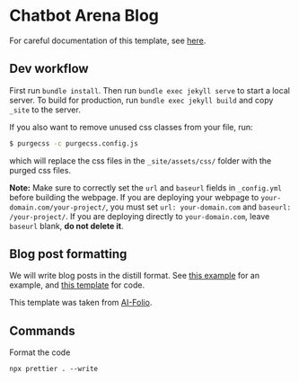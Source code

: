 # Chatbot Arena Blog

For careful documentation of this template, see [here](https://github.com/alshedivat/al-folio/tree/master).

## Dev workflow

First run `bundle install`. Then run `bundle exec jekyll serve` to start a local server. To build for production, run `bundle exec jekyll build` and copy `_site` to the server.

If you also want to remove unused css classes from your file, run:

```bash
$ purgecss -c purgecss.config.js
```

which will replace the css files in the `_site/assets/css/` folder with the purged css files.

**Note:** Make sure to correctly set the `url` and `baseurl` fields in `_config.yml` before building the webpage. If you are deploying your webpage to `your-domain.com/your-project/`, you must set `url: your-domain.com` and `baseurl: /your-project/`. If you are deploying directly to `your-domain.com`, leave `baseurl` blank, **do not delete it**.

## Blog post formatting

We will write blog posts in the distill format. See [this example](https://alshedivat.github.io/al-folio/blog/2021/distill/) for an example, and [this template](https://github.com/alshedivat/al-folio/blob/master/_posts/2018-12-22-distill.md?plain=1) for code.

This template was taken from [AI-Folio](https://github.com/alshedivat/al-folio).

## Commands

Format the code

```
npx prettier . --write
```
